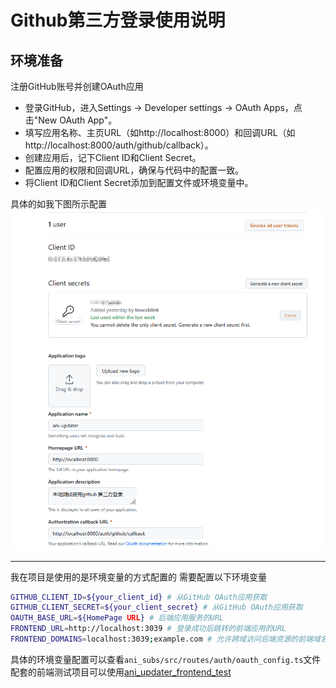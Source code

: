# Github第三方登录使用说明
## 环境准备
注册GitHub账号并创建OAuth应用
- 登录GitHub，进入Settings -> Developer settings -> OAuth Apps，点击"New OAuth App"。
- 填写应用名称、主页URL（如http://localhost:8000）和回调URL（如http://localhost:8000/auth/github/callback）。
- 创建应用后，记下Client ID和Client Secret。
- 配置应用的权限和回调URL，确保与代码中的配置一致。
- 将Client ID和Client Secret添加到配置文件或环境变量中。

具体的如我下图所示配置
![github](GitHub%20OAuth2.png)

-----
我在项目是使用的是环境变量的方式配置的
需要配置以下环境变量
```bash
GITHUB_CLIENT_ID=${your_client_id} # 从GitHub OAuth应用获取
GITHUB_CLIENT_SECRET=${your_client_secret} # 从GitHub OAuth应用获取
OAUTH_BASE_URL=${HomePage URL} # 后端应用服务的URL
FRONTEND_URL=http://localhost:3039 # 登录成功后跳转的前端应用的URL
FRONTEND_DOMAINS=localhost:3039;example.com # 允许跨域访问后端资源的前端域名白名单列表,分号分隔
```
具体的环境变量配置可以查看`ani_subs/src/routes/auth/oauth_config.ts`文件
配套的前端测试项目可以使用[ani_updater_frontend_test](https://github.com/bruceblink/material-kit-react)